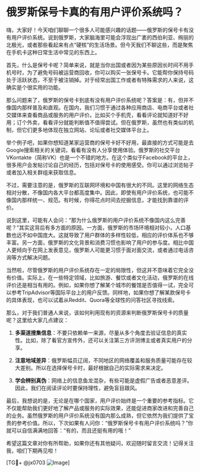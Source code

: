 # 俄罗斯保号卡真的有用户评价系统吗？

嗨，大家好！今天咱们聊聊一个很多人可能感兴趣的话题——俄罗斯的保号卡有没有用户评价系统。说到俄罗斯，大家脑海里可能会浮现出广袤的西伯利亚、绚丽的北极光，或者那些看起来有点“硬核”的生活场景。但今天我们不聊这些，而是聚焦在手机卡这种日常生活中常见的东西上。

首先，什么是保号卡呢？简单来说，就是当你出国或者因为某些原因长时间不用手机号时，为了避免号码被运营商回收，你可以购买一张保号卡。它能帮你保持号码处于活跃状态，不至于被注销掉。对于经常出国工作或者有特殊需求的人来说，这确实是个很实用的功能。

那么问题来了，俄罗斯的保号卡到底有没有用户评价系统呢？答案是：有，但并不像国内那样普及和直观。在国内，我们习惯于通过各种应用商店、电商平台或者社交媒体来查看商品或服务的用户评价。比如买个手机壳，看看评论就知道好不好用；订个外卖，看看评分就能判断值不值得尝试。但在俄罗斯，虽然也有类似的机制，但它们更多地体现在独立网站、论坛或者社交媒体平台上。

举个例子吧，如果你想知道某家运营商的保号卡好不好用，最直接的方式可能是去Google搜索相关的关键词，看看有没有人分享使用体验。俄罗斯的社交平台VKontakte（简称VK）也是一个不错的地方。在这个类似于Facebook的平台上，很多用户会发帖讨论自己的经历，包括对保号卡的使用感受。你可以通过浏览帖子或者加入相关群组来获取信息。

不过，需要注意的是，俄罗斯的互联网环境和中国有很大的不同。这里的网络生态相对分散，不像国内各大平台都高度集中。因此，即使有用户评价系统，也可能不像国内那样统一、规范。有时候，你得花点时间去挖掘信息，才能找到靠谱的评价。

说到这里，可能有人会问：“那为什么俄罗斯的用户评价系统不像国内这么完善呢？”其实这背后有多方面的原因。一方面，俄罗斯的市场环境相对较小，人口基数也远不如中国庞大。这就导致了用户群体的多样性较低，相应的评价体系也不够丰富。另一方面，俄罗斯的文化背景和消费习惯也影响了用户的参与度。相比中国人更倾向于在网上发表意见，俄罗斯人可能更习惯于面对面交流，或者通过电话咨询等方式解决问题。

当然啦，尽管俄罗斯的用户评价系统存在一定的局限性，但这并不意味着它完全没有价值。实际上，在一些特定领域，比如旅游、餐饮或者文化活动，俄罗斯的在线评价还是相当有用的。例如，如果你想了解某个城市的餐馆是否值得一试，完全可以参考TripAdvisor等国际平台上的用户反馈。同样地，如果你想了解某款保号卡的具体表现，也可以试着从Reddit、Quora等全球性的问答社区寻找线索。

那么，对于我们普通人来说，该如何利用现有的资源来判断俄罗斯保号卡的质量呢？这里给大家几点建议：

1. **多渠道搜集信息**：不要只依赖单一来源，尽量从多个角度去验证信息的真实性。比如，除了看官方宣传外，还可以关注第三方评测博主或者真实用户的分享。
   
2. **注意地域差异**：俄罗斯幅员辽阔，不同地区的网络覆盖和服务质量可能存在较大差别。所以在选择保号卡时，最好根据自己的实际需求来决定。

3. **学会辨别真伪**：网络上的信息鱼龙混杂，有些可能是虚假广告或者恶意差评。因此，我们在阅读评论时要保持理性，避免盲目跟风。

最后，我想说的是，无论是在哪个国家，用户评价始终是一个重要的参考指标。它不仅能帮助我们更好地了解产品或服务的实际效果，还能促进商家改进和完善自己的业务。虽然俄罗斯的用户评价系统没有国内那么成熟，但它依然为我们提供了宝贵的参考价值。所以，下次如果有人问你：“俄罗斯保号卡有用户评价系统吗？”你就可以自信满满地回答：“有的，而且还挺有用的哦！”

希望这篇文章对你有所帮助，如果你还有其他疑问，欢迎随时留言交流！记得关注我，咱们下期再见啦！

[TG💪+ @jx0703 ![Image](https://github.com/user-attachments/assets/dbca1d08-cadb-493c-b0ec-ad6f7a83f270)]